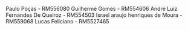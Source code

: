 Paulo Poças - RM556080
Guilherme Gomes - RM554606
André Luiz Fernandes De Queiroz - RM554503
Israel araujo henriques de Moura - RM559068
Lucas Feliciano - RM5527465
